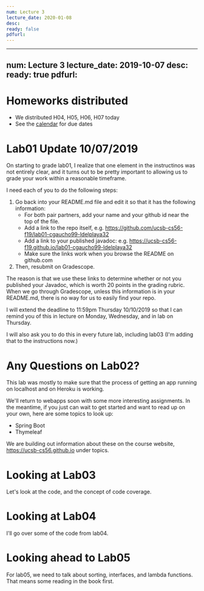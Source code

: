 ```yaml
---
num: Lecture 3
lecture_date: 2020-01-08
desc:
ready: false
pdfurl:
---
```


---
num: Lecture 3
lecture_date: 2019-10-07
desc:
ready: true
pdfurl:
---

# Homeworks distributed

* We distributed H04, H05, H06, H07 today
* See the [calendar](/f19/info/calendar) for due dates

# Lab01 Update 10/07/2019

On starting to grade lab01, I realize that one element in the instructinos was not entirely clear, and it turns out to be pretty important to allowing us to grade your work within a reasonable timeframe.

I need each of you to do the following steps:

1. Go back into your README.md file and edit it so that it has the following information:
   * For both pair partners, add your name and your github id near the top of the file.
   * Add a link to the repo itself, e.g. <https://github.com/ucsb-cs56-f19/lab01-cgaucho99-ldelplaya32>
   * Add a link to your published javadoc: e.g. <https://ucsb-cs56-f19.github.io/lab01-cgaucho99-ldelplaya32>
   * Make sure the links work when you browse the README on github.com
2. Then, resubmit on Gradescope.

The reason is that we use these links to determine whether or not you published your Javadoc, which is worth 20 points in the grading rubric.   When we go through Gradescope, unless this information is in your README.md, there is no way for us to easily find your repo.

I will extend the deadline to 11:59pm Thursday 10/10/2019 so that I can remind you of this in lecture on Monday, Wednesday, and in lab on Thursday.

I will also ask you to do this in every future lab, including lab03 (I'm adding that to the instructions now.)

# Any Questions on Lab02?

This lab was mostly to make sure that the process of getting an app running on localhost and on Heroku is working.

We'll return to webapps soon with some more interesting assignments.  In the meantime, if you just can wait to get started 
and want to read up on your own, here
are some topics to look up:
* Spring Boot
* Thymeleaf

We are building out information about these on the course website, <https://ucsb-cs56.github.io> under topics.

# Looking at Lab03

Let's look at the code, and the concept of code coverage.

# Looking at Lab04

I'll go over some of the code from lab04.

# Looking ahead to Lab05

For lab05, we need to talk about sorting, interfaces, and lambda functions.   That means some reading in the book first.
